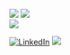 ![](https://github-readme-stats.vercel.app/api/top-langs/?username=LEO22555&theme=vue&hide_border=false&include_all_commits=false&count_private=false&layout=compact)
![](https://github-readme-stats.vercel.app/api?username=LEO22555&theme=vue&hide_border=false&include_all_commits=false&count_private=false)<br/>
![](https://github-readme-streak-stats.herokuapp.com/?user=LEO22555&theme=vue&hide_border=false)<br/>

[![LinkedIn](https://img.shields.io/badge/LinkedIn-%230077B5.svg?logo=linkedin&logoColor=white)](https://linkedin.com/in/leonardo-martinez-barrios/)
[![](https://visitcount.itsvg.in/api?id=LEO22555&icon=0&color=2)](https://visitcount.itsvg.in)

